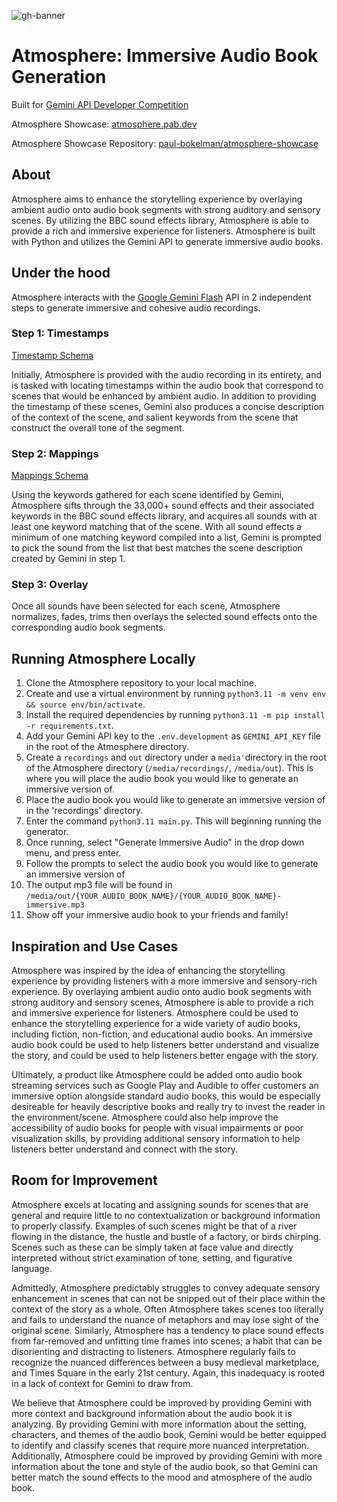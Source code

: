 ![gh-banner](https://github.com/user-attachments/assets/093a37cf-c353-4ec2-96e8-7228ed6e7d1e)

# Atmosphere: Immersive Audio Book Generation

Built for [Gemini API Developer Competition](https://ai.google.dev/competition)

Atmosphere Showcase: [atmosphere.pab.dev](https://atmosphere.pab.dev/)

Atmosphere Showcase Repository: [paul-bokelman/atmosphere-showcase](https://github.com/paul-bokelman/atmosphere-showcase)

## About

Atmosphere aims to enhance the storytelling experience by overlaying ambient audio onto audio book segments with strong auditory and sensory scenes. By utilizing the BBC sound effects library, Atmosphere is able to provide a rich and immersive experience for listeners. Atmosphere is built with Python and utilizes the Gemini API to generate immersive audio books.

## Under the hood

Atmosphere interacts with the [Google Gemini Flash](https://deepmind.google/technologies/gemini/flash/) API in 2 independent steps to generate immersive and cohesive audio recordings.

### Step 1: Timestamps

[Timestamp Schema](https://github.com/paul-bokelman/atmosphere/blob/1bba0e11c3f146088034c5da78de67efaceb462e/lib/types.py#L17-L21)

Initially, Atmosphere is provided with the audio recording in its entirety, and is tasked with locating timestamps within the audio book that correspond to scenes that would be enhanced by ambient audio. In addition to providing the timestamp of these scenes, Gemini also produces a concise description of the context of the scene, and salient keywords from the scene that construct the overall tone of the segment.

### Step 2: Mappings

[Mappings Schema](https://github.com/paul-bokelman/atmosphere/blob/1bba0e11c3f146088034c5da78de67efaceb462e/lib/types.py#L24-L27)

Using the keywords gathered for each scene identified by Gemini, Atmosphere sifts through the 33,000+ sound effects and their associated keywords in the BBC sound effects library, and acquires all sounds with at least one keyword matching that of the scene. With all sound effects a minimum of one matching keyword compiled into a list, Gemini is prompted to pick the sound from the list that best matches the scene description created by Gemini in step 1.

### Step 3: Overlay

Once all sounds have been selected for each scene, Atmosphere normalizes, fades, trims then overlays the selected sound effects onto the corresponding audio book segments.

## Running Atmosphere Locally

1. Clone the Atmosphere repository to your local machine.
2. Create and use a virtual environment by running `python3.11 -m venv env && source env/bin/activate`.
3. Install the required dependencies by running `python3.11 -m pip install -r requirements.txt`.
4. Add your Gemini API key to the `.env.development` as `GEMINI_API_KEY` file in the root of the Atmosphere directory.
5. Create a `recordings` and `out` directory under a `media'`directory in the root of the Atmosphere directory (`/media/recordings/`, `/media/out`). This is where you will place the audio book you would like to generate an immersive version of.
6. Place the audio book you would like to generate an immersive version of in the 'recordings' directory.
7. Enter the command `python3.11 main.py`. This will beginning running the generator.
8. Once running, select "Generate Immersive Audio" in the drop down menu, and press enter.
9. Follow the prompts to select the audio book you would like to generate an immersive version of
10. The output mp3 file will be found in `/media/out/{YOUR_AUDIO_BOOK_NAME}/{YOUR_AUDIO_BOOK_NAME}-immersive.mp3`
11. Show off your immersive audio book to your friends and family!

## Inspiration and Use Cases

Atmosphere was inspired by the idea of enhancing the storytelling experience by providing listeners with a more immersive and sensory-rich experience. By overlaying ambient audio onto audio book segments with strong auditory and sensory scenes, Atmosphere is able to provide a rich and immersive experience for listeners. Atmosphere could be used to enhance the storytelling experience for a wide variety of audio books, including fiction, non-fiction, and educational audio books. An immersive audio book could be used to help listeners better understand and visualize the story, and could be used to help listeners better engage with the story.

Ultimately, a product like Atmosphere could be added onto audio book streaming services such as Google Play and Audible to offer customers an immersive option alongside standard audio books, this would be especially desireable for heavily descriptive books and really try to invest the reader in the environment/scene. Atmosphere could also help improve the accessibility of audio books for people with visual impairments or poor visualization skills, by providing additional sensory information to help listeners better understand and connect with the story.

## Room for Improvement

Atmosphere excels at locating and assigning sounds for scenes that are general and require little to no contextualization or background information to properly classify. Examples of such scenes might be that of a river flowing in the distance, the hustle and bustle of a factory, or birds chirping. Scenes such as these can be simply taken at face value and directly interpreted without strict examination of tone, setting, and figurative language.

Admittedly, Atmosphere predictably struggles to convey adequate sensory enhancement in scenes that can not be snipped out of their place within the context of the story as a whole. Often Atmosphere takes scenes too literally and fails to understand the nuance of metaphors and may lose sight of the original scene. Similarly, Atmosphere has a tendency to place sound effects from far-removed and unfitting time frames into scenes; a habit that can be disorienting and distracting to listeners. Atmosphere regularly fails to recognize the nuanced differences between a busy medieval marketplace, and Times Square in the early 21st century. Again, this inadequacy is rooted in a lack of context for Gemini to draw from.

We believe that Atmosphere could be improved by providing Gemini with more context and background information about the audio book it is analyzing. By providing Gemini with more information about the setting, characters, and themes of the audio book, Gemini would be better equipped to identify and classify scenes that require more nuanced interpretation. Additionally, Atmosphere could be improved by providing Gemini with more information about the tone and style of the audio book, so that Gemini can better match the sound effects to the mood and atmosphere of the audio book.
